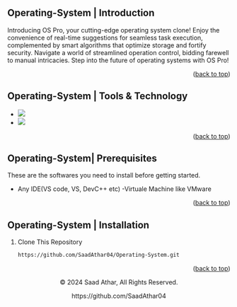 <a name="readme-top"></a>
## Operating-System | Introduction

Introducing OS Pro, your cutting-edge operating system clone! 
Enjoy the convenience of real-time suggestions for seamless 
task execution, complemented by smart algorithms that optimize
storage and fortify security. Navigate a world of streamlined
operation control, bidding farewell to manual intricacies. 
Step into the future of operating systems with OS Pro!

<p align="right">(<a href="#readme-top">back to top</a>)</p>

## Operating-System | Tools & Technology

* <img src="https://img.shields.io/badge/Visual_Studio_Code-0078D4?style=for-the-badge&logo=visual%20studio%20code&logoColor=white" />

* <img src="https://img.shields.io/badge/VMware-00000F?style=for-the-badge"/>


<p align="right">(<a href="#readme-top">back to top</a>)</p>

## Operating-System| Prerequisites

These are the softwares you need to install before getting started.
- Any IDE(VS code, VS, DevC++ etc)
-Virtuale Machine like VMware

<p align="right">(<a href="#readme-top">back to top</a>)</p>

## Operating-System | Installation

1. Clone This Repository

   ```sh
   https://github.com/SaadAthar04/Operating-System.git 

<p align="right">(<a href="#readme-top">back to top</a>)</p>

<p align="center"> © 2024 Saad Athar, All Rights Reserved. </p>
<p align="center">
https://github.com/SaadAthar04
</p>

